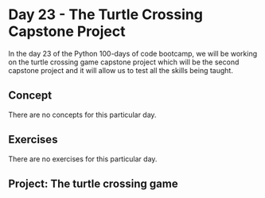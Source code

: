 # Day 23 - The Turtle Crossing Capstone Project

In the day 23 of the Python 100-days of code bootcamp, we will be working on the turtle crossing game capstone project which will be the second capstone project and it will allow us to test all the skills being taught.

## Concept

There are no concepts for this particular day.

## Exercises

There are no exercises for this particular day.

## Project: The turtle crossing game
